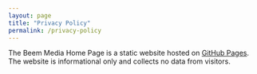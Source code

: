 ```yaml
---
layout: page
title: "Privacy Policy"
permalink: /privacy-policy
---
```

The Beem Media Home Page is a static website hosted on [GitHub Pages](https://pages.github.com). The website is informational only and collects no data from visitors.